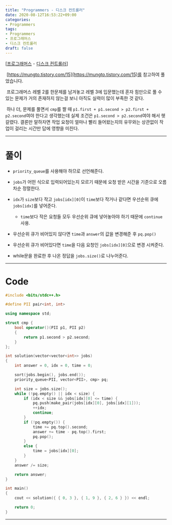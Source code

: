 ```yaml
---
title: "Programmers - 디스크 컨트롤러"
date: 2020-08-12T16:53:22+09:00
categories:
- Programmers
tags:
- Programmers
- 프로그래머스
- 디스크 컨트롤러
draft: false
---
```


[[프로그래머스](https://programmers.co.kr/learn/courses/30/lessons/42627) - [디스크 컨트롤러](https://programmers.co.kr/learn/courses/30/lessons/42627)]

&nbsp;[https://mungto.tistory.com/15](https://mungto.tistory.com/15)를 참고하여 풀었습니다.

&nbsp;프로그래머스 레벨 2를 한문제를 남겨놓고 레벨 3에 입문했는데 혼자 힘만으로 풀 수 있는 문제가 거의 존재하지 않는걸 보니 아직도 실력이 많이 부족한 것 같다.

&nbsp;하나 더, 문제를 풀면서 `cmp`를 짤 때 `p1.first + p1.second > p2.first + p2.second`여야 한다고 생각했는데 실제 조건은 `p1.second > p2.second`여야 해서 헷갈렸다. 결론만 말하자면 작업 요청이 얼마나 빨리 들어왔는지의 유무와는 상관없이 작업이 걸리는 시간만 답에 영향을 미친다.

<hr>

# 풀이

- `priority_queue`를 사용해야 하므로 선언해준다.

- `jobs`가 어떤 식으로 입력되어있는지 모르기 때문에 요청 받은 시간을 기준으로 오름차순 정렬한다.

- `idx`가 `size`보다 작고 `jobs[idx][0]`이 `time`보다 작거나 같다면 우선순위 큐에 `jobs[idx]`를 넣어준다.
 
  - `time`보다 작은 요청들 모두 우선순위 큐에 넣어놓아야 하기 때문에 `continue` 사용.

- 우선순위 큐가 비어있지 않다면 `time`과 `answer`의 값을 변경해준 후 `pq.pop()`

- 우선순위 큐가 비어있다면 `time`을 다음 요청인 `jobs[idx][0]`으로 변경 시켜준다.

- while문을 완료한 후 나온 정답을 `jobs.size()`로 나누어준다.


<hr>

# Code

```c++
#include <bits/stdc++.h>

#define PII pair<int, int>

using namespace std;

struct cmp {
    bool operator()(PII p1, PII p2)
    {
        return p1.second > p2.second;
    }
};

int solution(vector<vector<int>> jobs)
{
    int answer = 0, idx = 0, time = 0;

    sort(jobs.begin(), jobs.end());
    priority_queue<PII, vector<PII>, cmp> pq;

    int size = jobs.size();
    while (!pq.empty() || idx < size) {
        if (idx < size && jobs[idx][0] <= time) {
            pq.push(make_pair(jobs[idx][0], jobs[idx][1]));
            ++idx;
            continue;
        }
        if (!pq.empty()) {
            time += pq.top().second;
            answer += time - pq.top().first;
            pq.pop();
        }
        else {
            time = jobs[idx][0];
        }
    }
    answer /= size;

    return answer;
}

int main()
{
    cout << solution({ { 0, 3 }, { 1, 9 }, { 2, 6 } }) << endl;

    return 0;
}
```

<hr>